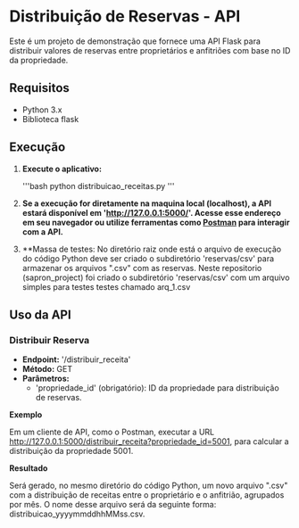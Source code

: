 # Distribuição de Reservas - API

Este é um projeto de demonstração que fornece uma API Flask para distribuir valores de reservas entre proprietários e anfitriões com base no ID da propriedade.

## Requisitos

- Python 3.x
- Biblioteca flask  

## Execução

1. **Execute o aplicativo:**

    '''bash
    python distribuicao_receitas.py
    '''

2. **Se a execução for diretamente na maquina local (localhost), a API estará disponível em 'http://127.0.0.1:5000/'. Acesse esse endereço em seu navegador ou utilize ferramentas como [Postman](https://www.postman.com/) para interagir com a API.**

3. **Massa de testes: No diretório raiz onde está o arquivo de execução do código Python deve ser criado o subdiretório 'reservas/csv' para armazenar os arquivos ".csv" com as reservas.
Neste repositorio (sapron_project) foi criado o subdiretório 'reservas/csv' com um arquivo simples para testes testes chamado arq_1.csv

## Uso da API

### Distribuir Reserva

- **Endpoint:** '/distribuir_receita'
- **Método:** GET
- **Parâmetros:**
  - 'propriedade_id' (obrigatório): ID da propriedade para distribuição de reservas.

**Exemplo**

Em um cliente de API, como o Postman, executar a URL http://127.0.0.1:5000/distribuir_receita?propriedade_id=5001, para calcular a distribuição da propriedade 5001.

**Resultado**

Será gerado, no mesmo diretório do código Python, um novo arquivo ".csv" com a distribuição de receitas entre o proprietário e o anfitrião, agrupados por mês.
O nome desse arquivo será da seguinte forma: distribuicao_yyyymmddhhMMss.csv.
